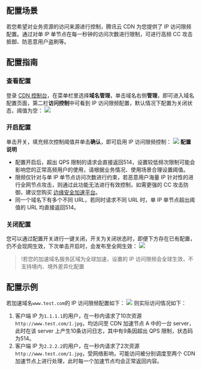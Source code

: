 
## 配置场景
若您希望对业务资源的访问来源进行控制，腾讯云 CDN 为您提供了 IP 访问限频配置。通过对单 IP 单节点在每一秒钟的访问次数进行限制，可进行高频 CC 攻击抵御、防恶意用户盗刷等。


## 配置指南
### 查看配置
登录 [CDN 控制台](https://console.cloud.tencent.com/cdn)，在菜单栏里选择**域名管理**，单击域名右侧**管理**，即可进入域名配置页面，第二栏**访问控制**中可看到 IP 访问限频配置，默认情况下配置为关闭状态，阈值为空：
![](https://main.qcloudimg.com/raw/b98d9546d6367a69877146edfb4611c2.png)

### 开启配置

单击开关，填充频次控制阈值并单击**确认**，即可启用 IP 访问限频控制：
![](https://qcloudimg.tencent-cloud.cn/raw/ece3cdafc7698bfcdefef4cf3ebac8d5.png)
**配置说明**
+ 配置开启后，超出 QPS  限制的请求会直接返回514，设置较低频次限制可能会影响您的正常高频用户的使用，请根据业务情况、使用场景合理设置阈值。
+ 限频仅针对与单 IP 单节点访问次数进行约束，若恶意用户海量 IP 针对性的进行全网节点攻击，则通过此功能无法进行有效控制，如需更强的 CC 攻击防御，建议您购买 [边缘安全加速平台](https://cloud.tencent.com/document/product/1552/69826)。
+ 同一个域名下有多个不同 URL，若同时请求不同 URL 时，单 IP 单节点超出阈值的 URL 均直接返回514。

### 关闭配置
您可以通过配置开关进行一键关闭，开关为关闭状态时，即便下方存在已有配置，仍不会现网生效，下次单击开启时，会发布至全网生效：
![](https://main.qcloudimg.com/raw/9e7456b978e742f0a1da20baff05cd99.png)

> !若您的加速域名服务区域为全球加速，设置的 IP 访问限频会全球生效，不支持境内、境外差异化配置

## 配置示例
若加速域名`www.test.com`的 IP 访问限频配置如下：
![](https://main.qcloudimg.com/raw/c05f51b3a1acd5f3590e2de66c5b4d16.png)
则实际访问情况如下：
1. 客户端 IP 为`1.1.1.1`的用户，在一秒内请求了10次资源`http://www.test.com/1.jpg`，均访问至 CDN 加速节点 A 中的一台 server，此时在该 server 上产生10条访问日志，其中有9条因超出 QPS 限制，状态码为514。
2. 客户端 IP 为`2.2.2.2`的用户，在一秒内请求了2次资源`http://www.test.com/1.jpg`，受网络影响，可能访问被分别调度至两个 CDN 加速节点上进行处理，此时每一个加速节点均会正常返回内容。

